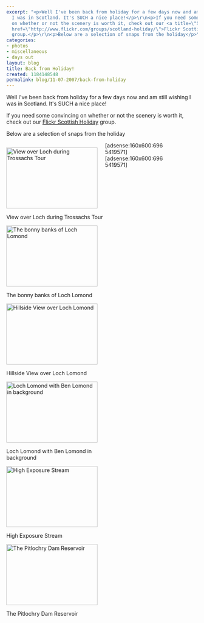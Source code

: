 ```yaml
---
excerpt: "<p>Well I've been back from holiday for a few days now and am still wishing
  I was in Scotland. It's SUCH a nice place!</p>\r\n<p>If you need some convincing
  on whether or not the scenery is worth it, check out our <a title=\"Scottish Holiday\"
  href=\"http://www.flickr.com/groups/scotland-holiday/\">Flickr Scottish Holiday</a>
  group.</p>\r\n<p>Below are a selection of snaps from the holiday</p>"
categories:
- photos
- miscellaneous
- days out
layout: blog
title: Back from Holiday!
created: 1184148548
permalink: blog/11-07-2007/back-from-holiday
---
```

<p>Well I've been back from holiday for a few days now and am still wishing I was in Scotland. It's SUCH a nice place!</p>
<p>If you need some convincing on whether or not the scenery is worth it, check out our <a title="Scottish Holiday" href="http://www.flickr.com/groups/scotland-holiday/">Flickr Scottish Holiday</a> group.</p>
<p>Below are a selection of snaps from the holiday</p>
<!--break-->
<div style="width: 260px; float: left;">
<div>
<p><a href="http://www.flickr.com/photos/kateharris/767756741/in/pool-432749@N23" title="View over Loch during Trossachs Tour"><img width="240" height="160" border="0" src="http://farm2.static.flickr.com/1406/767756741_2d81188938_m_d.jpg" alt="View over Loch during Trossachs Tour" /></a></p>
<p>View over Loch during Trossachs Tour</p>
</div>
<div>
<p><a href="http://www.flickr.com/photos/kateharris/767802241/in/pool-432749@N23" title="The bonny banks of Loch Lomond"><img width="240" height="160" border="0" src="http://farm2.static.flickr.com/1336/767802241_05486d90ae_m_d.jpg" alt="The bonny banks of Loch Lomond" /></a></p>
<p>The bonny banks of Loch Lomond</p>
</div>
<div>
<p><a href="http://www.flickr.com/photos/kateharris/767979307/in/pool-432749@N23" title="Hillside View over Loch Lomond"><img width="240" height="160" border="0" src="http://farm2.static.flickr.com/1009/767979307_1f5a7cff66_m_d.jpg" alt="Hillside View over Loch Lomond" /></a></p>
<p>Hillside View over Loch Lomond</p>
</div>
<div>
<p><a href="http://www.flickr.com/photos/kateharris/768175303/in/pool-432749@N23" title="Loch Lomond with Ben Lomond in background"><img width="240" height="160" border="0" src="http://farm2.static.flickr.com/1160/768175303_00f850c06c_m_d.jpg" alt="Loch Lomond with Ben Lomond in background" /></a></p>
<p>Loch Lomond with Ben Lomond in background</p>
</div>
<div>
<p><a href="http://www.flickr.com/photos/kateharris/769664214/in/pool-432749@N23" title="High Exposure Stream"><img width="240" height="160" border="0" src="http://farm2.static.flickr.com/1046/769664214_3db0cf34dc_m_d.jpg" alt="High Exposure Stream" /></a></p>
<p>High Exposure Stream</p>
</div>
<div>
<p><a href="http://www.flickr.com/photos/kateharris/768957437/in/pool-432749@N23" title="The Pitlochry Dam Reservoir"><img width="240" height="160" border="0" src="http://farm2.static.flickr.com/1216/768957437_aa236c2b9f_m_d.jpg" alt="The Pitlochry Dam Reservoir" /></a></p>
<p>The Pitlochry Dam Reservoir</p>
</div>
</div>
<div style="width: 160px; float: left;">[adsense:160x600:6965419571]<br />
[adsense:160x600:6965419571]</div>
<div style="clear: both;"><!-- --></div>
